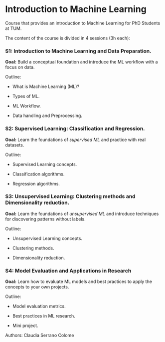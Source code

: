 # Introduction to Machine Learning

Course that provides an introduction to Machine Learning for PhD Students at TUM.

The content of the course is divided in 4 sessions (3h each):



### **S1: Introduction to Machine Learning and Data Preparation.** 

  **Goal:** Build a conceptual foundation and introduce the ML workflow with a focus on data.
    
  Outline:
    
   - What is Machine Learning (ML)?
      
   - Types of ML.
      
   - ML Workflow.
      
   - Data handling and Preprocessing.


      
### **S2: Supervised Learning: Classification and Regression.**
    
  **Goal:** Learn the foundations of *supervised ML* and practice with real datasets.
    
  Outline:
  
   - Supervised Learning concepts.
  
   - Classification algorithms.

   - Regression algorithms.


      
### **S3: Unsupervised Learning: Clustering methods and Dimensionality reduction.**
  
  **Goal:** Learn the foundations of *unsupervised ML* and introduce techniques for discovering patterns without labels.
  
  Outline:
      
   - Unsupervised Learning concepts.
  
   - Clustering methods.
      
   - Dimensionality reduction.


      
### **S4: Model Evaluation and Applications in Research**

  **Goal:** Learn how to evaluate ML models and best practices to apply the concepts to your own projects.
    
  Outline:
  
  - Model evaluation metrics.
  
  - Best practices in ML research.
  
  - Mini project.


Authors: Claudia Serrano Colome


